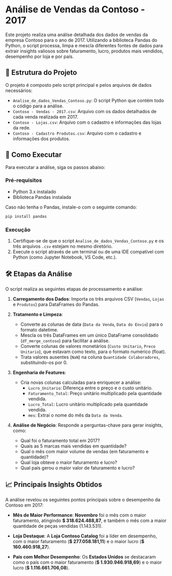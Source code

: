 # Análise de Vendas da Contoso - 2017

Este projeto realiza uma análise detalhada dos dados de vendas da empresa Contoso para o ano de 2017. Utilizando a biblioteca Pandas do Python, o script processa, limpa e mescla diferentes fontes de dados para extrair insights valiosos sobre faturamento, lucro, produtos mais vendidos, desempenho por loja e por país.

## 📁 Estrutura do Projeto

O projeto é composto pelo script principal e pelos arquivos de dados necessários:

  - `Analise_de_dados_Vendas_Contoso.py`: O script Python que contém todo o código para a análise.
  - `Contoso - Vendas - 2017.csv`: Arquivo com os dados detalhados de cada venda realizada em 2017.
  - `Contoso - Lojas.csv`: Arquivo com o cadastro e informações das lojas da rede.
  - `Contoso - Cadastro Produtos.csv`: Arquivo com o cadastro e informações dos produtos.

## 🚀 Como Executar

Para executar a análise, siga os passos abaixo:

### Pré-requisitos

  - Python 3.x instalado
  - Biblioteca Pandas instalada

Caso não tenha o Pandas, instale-o com o seguinte comando:

```bash
pip install pandas
```

### Execução

1.  Certifique-se de que o script `Analise_de_dados_Vendas_Contoso.py` e os três arquivos `.csv` estejam no mesmo diretório.
2.  Execute o script através de um terminal ou de uma IDE compatível com Python (como Jupyter Notebook, VS Code, etc.).

## 🛠️ Etapas da Análise

O script realiza as seguintes etapas de processamento e análise:

1.  **Carregamento dos Dados**: Importa os três arquivos CSV (`Vendas`, `Lojas` e `Produtos`) para DataFrames do Pandas.

2.  **Tratamento e Limpeza**:

      - Converte as colunas de data (`Data da Venda`, `Data do Envio`) para o formato datetime.
      - Mescla os três DataFrames em um único DataFrame consolidado (`df_merge_contoso`) para facilitar a análise.
      - Converte colunas de valores monetários (`Custo Unitario`, `Preco Unitario`), que estavam como texto, para o formato numérico (float).
      - Trata valores ausentes (`NaN`) na coluna `Quantidade Colaboradores`, substituindo-os por 0.

3.  **Engenharia de Features**:

      - Cria novas colunas calculadas para enriquecer a análise:
          - `Lucro_Unitario`: Diferença entre o preço e o custo unitário.
          - `Faturamento_Total`: Preço unitário multiplicado pela quantidade vendida.
          - `Lucro_Total`: Lucro unitário multiplicado pela quantidade vendida.
          - `mes`: Extrai o nome do mês da `Data da Venda`.

4.  **Análise de Negócio**: Responde a perguntas-chave para gerar insights, como:

      - Qual foi o faturamento total em 2017?
      - Quais as 5 marcas mais vendidas em quantidade?
      - Qual o mês com maior volume de vendas (em faturamento e quantidade)?
      - Qual loja obteve o maior faturamento e lucro?
      - Qual país gerou o maior valor de faturamento e lucro?

## 📈 Principais Insights Obtidos

A análise revelou os seguintes pontos principais sobre o desempenho da Contoso em 2017:

  - **Mês de Maior Performance**: **Novembro** foi o mês com o maior faturamento, atingindo **$ 318.624.488,87**, e também o mês com a maior quantidade de peças vendidas (1.143.531).

  - **Loja Destaque**: A **Loja Contoso Catalog** foi a líder em desempenho, com o maior faturamento (**$ 277.058.181,11**) e o maior lucro (**$ 160.460.918,27**).

  - **País com Melhor Desempenho**: Os **Estados Unidos** se destacaram como o país com o maior faturamento (**$ 1.930.946.918,69**) e o maior lucro (**$ 1.116.661.706,08**).
